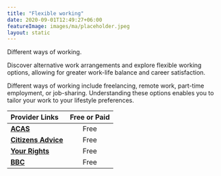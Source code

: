 ```yaml
---
title: "Flexible working"
date: 2020-09-01T12:49:27+06:00
featureImage: images/ma/placeholder.jpeg
layout: static
---
```


Different ways of working.

Discover alternative work arrangements and explore flexible working options, allowing for greater work-life balance and career satisfaction.

Different ways of working include freelancing, remote work, part-time employment, or job-sharing. Understanding these options enables you to tailor your work to your lifestyle preferences.

| Provider Links      | Free or Paid  |  
| :-----------          | :--------------:      |  
| [**ACAS**](https://www.acas.org.uk/research-and-commentary/contracts-and-working-arrangements) | Free  | 
| [**Citizens Advice**](https://www.citizensadvice.org.uk/work/flexible-working/applying-for-flexible-working/) | Free  | 
| [**Your Rights**](https://www.yourrights.org.uk/flexible-working/flexible-working-and-your-rights/) | Free  | 
| [**BBC**](https://www.bbc.com/worklife/article/20230227-what-does-work-life-balance-mean-in-a-changed-work-world) | Free  | 
  

<br/><br/>






